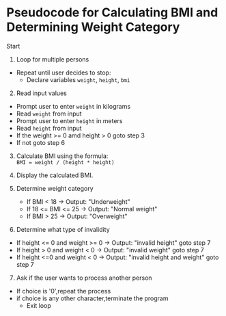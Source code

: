 # Pseudocode for Calculating BMI and Determining Weight Category

Start

1. Loop for multiple persons
- Repeat until user decides to stop:
  - Declare variables `weight`, `height`, `bmi`

2. Read input values
  - Prompt user to enter `weight` in kilograms
  - Read `weight` from input
  - Prompt user to enter `height` in meters
  - Read `height` from input
  - If the weight >= 0 amd height > 0 goto step 3
  - If not goto step 6

3. Calculate BMI using the formula:  
   `BMI = weight / (height * height)`

4. Display the calculated BMI.

5. Determine weight category
   - If BMI < 18 → Output: "Underweight"
   - If 18 <= BMI <= 25 → Output: "Normal weight"
   - If BMI > 25 → Output: "Overweight"
     
6.  Determine what type of invalidity 
   - If height <= 0 and weight >= 0 → Output: "invalid height" goto step 7
   - If height > 0 and weight < 0 → Output: "invalid weight" goto step 7
   - If height <=0 and weight < 0 → Output: "invalid height and weight" goto step 7
7. Ask if the user wants to process another person
  - If choice is  '0',repeat the process  
  - if choice is  any other character,terminate the program
    - Exit loop
